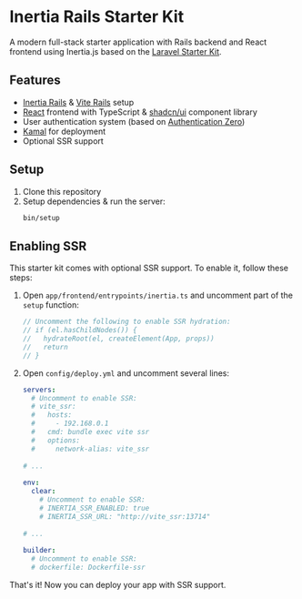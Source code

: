 # Inertia Rails Starter Kit

A modern full-stack starter application with Rails backend and React frontend using Inertia.js based on the [Laravel Starter Kit](https://github.com/laravel/react-starter-kit).

## Features

- [Inertia Rails](https://inertia-rails.dev) & [Vite Rails](https://vite-ruby.netlify.app) setup
- [React](https://react.dev) frontend with TypeScript & [shadcn/ui](https://ui.shadcn.com) component library
- User authentication system (based on [Authentication Zero](https://github.com/lazaronixon/authentication-zero))
- [Kamal](https://kamal-deploy.org/) for deployment
- Optional SSR support

## Setup

1. Clone this repository
2. Setup dependencies & run the server:
   ```bash
   bin/setup
   ```

## Enabling SSR

This starter kit comes with optional SSR support. To enable it, follow these steps:

1. Open `app/frontend/entrypoints/inertia.ts` and uncomment part of the `setup` function:
   ```ts
   // Uncomment the following to enable SSR hydration:
   // if (el.hasChildNodes()) {
   //   hydrateRoot(el, createElement(App, props))
   //   return
   // }
   ```
2. Open `config/deploy.yml` and uncomment several lines:
   ```yml
   servers:
     # Uncomment to enable SSR:
     # vite_ssr:
     #   hosts:
     #     - 192.168.0.1
     #   cmd: bundle exec vite ssr
     #   options:
     #     network-alias: vite_ssr
      
   # ...
      
   env:
     clear:
       # Uncomment to enable SSR:
       # INERTIA_SSR_ENABLED: true
       # INERTIA_SSR_URL: "http://vite_ssr:13714"
      
   # ...
      
   builder:
     # Uncomment to enable SSR:
     # dockerfile: Dockerfile-ssr
   ```
   
That's it! Now you can deploy your app with SSR support.
